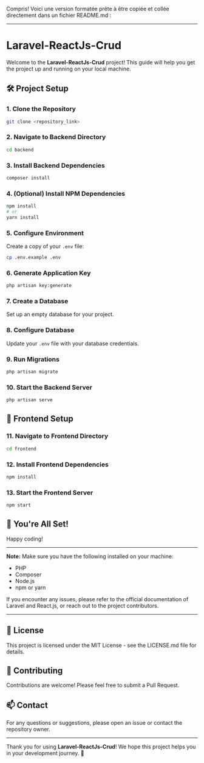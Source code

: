 Compris! Voici une version formatée prête à être copiée et collée directement dans un fichier README.md :

---

# Laravel-ReactJs-Crud

Welcome to the **Laravel-ReactJs-Crud** project! This guide will help you get the project up and running on your local machine.

## 🛠️ Project Setup

### 1. Clone the Repository
```sh
git clone <repository_link>
```

### 2. Navigate to Backend Directory
```sh
cd backend
```

### 3. Install Backend Dependencies
```sh
composer install
```

### 4. (Optional) Install NPM Dependencies
```sh
npm install
# or
yarn install
```

### 5. Configure Environment
Create a copy of your `.env` file:
```sh
cp .env.example .env
```

### 6. Generate Application Key
```sh
php artisan key:generate
```

### 7. Create a Database
Set up an empty database for your project.

### 8. Configure Database
Update your `.env` file with your database credentials.

### 9. Run Migrations
```sh
php artisan migrate
```

### 10. Start the Backend Server
```sh
php artisan serve
```

## 🚀 Frontend Setup

### 11. Navigate to Frontend Directory
```sh
cd frontend
```

### 12. Install Frontend Dependencies
```sh
npm install
```

### 13. Start the Frontend Server
```sh
npm start
```

## 🎉 You're All Set!
Happy coding!

---

**Note:** Make sure you have the following installed on your machine:
- PHP
- Composer
- Node.js
- npm or yarn

If you encounter any issues, please refer to the official documentation of Laravel and React.js, or reach out to the project contributors.

---

## 📄 License
This project is licensed under the MIT License - see the LICENSE.md file for details.

## 🤝 Contributing
Contributions are welcome! Please feel free to submit a Pull Request.

## 📫 Contact
For any questions or suggestions, please open an issue or contact the repository owner.

---

Thank you for using **Laravel-ReactJs-Crud**! We hope this project helps you in your development journey. 🚀
